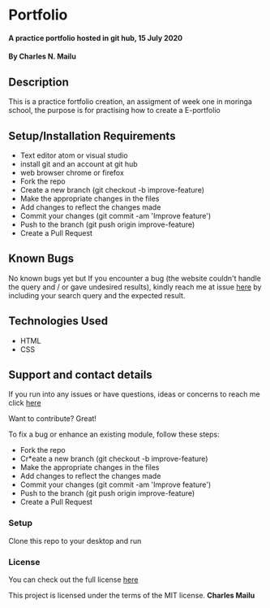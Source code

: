 # Portfolio
#### A practice portfolio hosted in git hub, 15 July 2020
#### By **Charles N. Mailu**
## Description

This is a practice fortfolio creation, an assigment of week one in moringa school, the purpose is for practising how to create a E-portfolio

## Setup/Installation Requirements

* Text editor atom or visual studio
* install git and an account at git hub
* web browser chrome or firefox
* Fork the repo
* Create a new branch (git checkout -b improve-feature)
* Make the appropriate changes in the files
* Add changes to reflect the changes made
* Commit your changes (git commit -am 'Improve feature')
* Push to the branch (git push origin improve-feature)
* Create a Pull Request

## Known Bugs
No known bugs yet but If you encounter a bug (the website couldn't handle the query and / or gave undesired results), kindly reach me at issue <a href="https://charlesmaillu.github.io/contact-info">here</a> by including your search query and the expected result.
## Technologies Used
* HTML
* CSS
## Support and contact details
If you run into any issues or have questions, ideas or concerns to reach me click <a href="https://charlesmaillu.github.io/contact-info">here</a>

Want to contribute? Great!

To fix a bug or enhance an existing module, follow these steps:

* Fork the repo
* Cr*eate a new branch (git checkout -b improve-feature)
* Make the appropriate changes in the files
* Add changes to reflect the changes made
* Commit your changes (git commit -am 'Improve feature')
* Push to the branch (git push origin improve-feature)
* Create a Pull Request

### Setup
Clone this repo to your desktop and run
### License
You can check out the full license <a href="https://github.com/charlesmaillu/Portfolio/blob/master/LICENSE">here</a> 

This project is licensed under the terms of the MIT license.
 **Charles Mailu**

